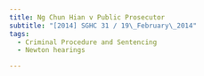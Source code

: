 ```yaml
---
title: Ng Chun Hian v Public Prosecutor 
subtitle: "[2014] SGHC 31 / 19\_February\_2014"
tags:
  - Criminal Procedure and Sentencing
  - Newton hearings

---
```


